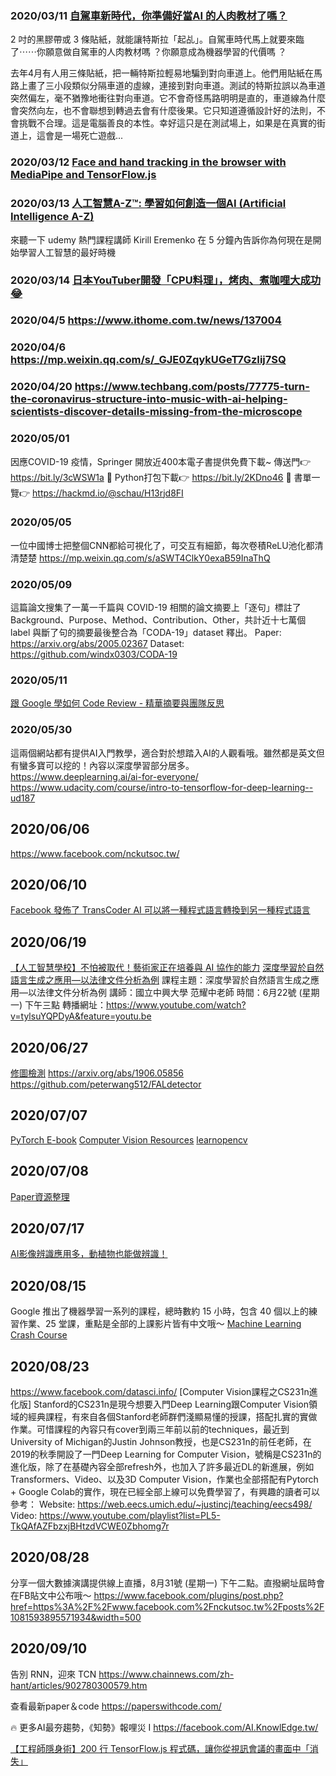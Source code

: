 

### 2020/03/11 [自駕車新時代，你準備好當AI 的人肉教材了嗎？ ](https://vocus.cc/bass/5e60864efd89780001879143)

2 吋的黑膠帶或 3 條貼紙，就能讓特斯拉「起乩」。自駕車時代馬上就要來臨了⋯⋯你願意做自駕車的人肉教材嗎 ？你願意成為機器學習的代價嗎 ？

去年4月有人用三條貼紙，把一輛特斯拉輕易地騙到對向車道上。他們用貼紙在馬路上畫了三小段類似分隔車道的虛線，連接到對向車道。測試的特斯拉誤以為車道突然偏左，毫不猶豫地衝往對向車道。它不會奇怪馬路明明是直的，車道線為什麼會突然向左，也不會聯想到轉過去會有什麼後果。它只知道遵循設計好的法則，不會挑戰不合理。這是電腦善良的本性。幸好這只是在測試場上，如果是在真實的街道上，這會是一場死亡遊戲...


### 2020/03/12  [Face and hand tracking in the browser with MediaPipe and TensorFlow.js](https://blog.tensorflow.org/2020/03/face-and-hand-tracking-in-browser-with-mediapipe-and-tensorflowjs.html)

### 2020/03/13 [人工智慧A-Z™: 學習如何創造一個AI (Artificial Intelligence A-Z)](https://www.facebook.com/softdevtools/videos/559267388129631/)
來聽一下 udemy 熱門課程講師 Kirill Eremenko 在 5 分鐘內告訴你為何現在是開始學習人工智慧的最好時機

### 2020/03/14 [日本YouTuber開發「CPU料理」，烤肉、煮咖哩大成功😂](https://www.4gamers.com.tw/news/detail/42339/japan-youtuber-cooked-curry-and-bbq-on-amd-cpu)

### 2020/04/5 https://www.ithome.com.tw/news/137004
### 2020/04/6 https://mp.weixin.qq.com/s/_GJE0ZqykUGeT7GzIij7SQ
### 2020/04/20 https://www.techbang.com/posts/77775-turn-the-coronavirus-structure-into-music-with-ai-helping-scientists-discover-details-missing-from-the-microscope   
### 2020/05/01
因應COVID-19 疫情，Springer 開放近400本電子書提供免費下載~
傳送門👉 https://bit.ly/3cWSW1a
📄 Python打包下載👉 https://bit.ly/2KDno46
📄 書單一覽👉 https://hackmd.io/@schau/H13rjd8FI

### 2020/05/05
一位中國博士把整個CNN都給可視化了，可交互有細節，每次卷積ReLU池化都清清楚楚
https://mp.weixin.qq.com/s/aSWT4ClkY0exaB59InaThQ

### 2020/05/09
這篇論文搜集了一萬一千篇與 COVID-19 相關的論文摘要上「逐句」標註了Background、Purpose、Method、Contribution、Other，共計近十七萬個 label 與斷了句的摘要最後整合為「CODA-19」dataset 釋出。
Paper: https://arxiv.org/abs/2005.02367
Dataset: https://github.com/windx0303/CODA-19

### 2020/05/11
[跟 Google 學如何 Code Review - 精華摘要與團隊反思](https://www.notion.so/Google-Code-Review-a275c5f3e017467a9b667e21c9521e39)

### 2020/05/30
這兩個網站都有提供AI入門教學，適合對於想踏入AI的人觀看哦。雖然都是英文但有蠻多寶可以挖的！內容以深度學習部分居多。
https://www.deeplearning.ai/ai-for-everyone/
https://www.udacity.com/course/intro-to-tensorflow-for-deep-learning--ud187

## 2020/06/06
https://www.facebook.com/nckutsoc.tw/

## 2020/06/10
[Facebook 發佈了 TransCoder AI 可以將一種程式語言轉換到另一種程式語言](https://venturebeat.com/2020/06/08/facebooks-transcoder-ai-converts-code-from-one-programming-language-into-another/) 

## 2020/06/19
[【人工智慧學校】不怕被取代！藝術家正在培養與 AI 協作的能力](https://www.inside.com.tw/article/20118-AI-can-help)
[深度學習於自然語言生成之應用—以法律文件分析為例]()
課程主題：深度學習於自然語言生成之應用—以法律文件分析為例
講師：國立中興大學 范耀中老師
時間：6月22號 (星期一) 下午三點
轉播網址：https://www.youtube.com/watch?v=tylsuYQPDyA&feature=youtu.be

## 2020/06/27
[修圖檢測](https://buzzorange.com/techorange/2019/06/20/ai-reverse-photoshop/)
https://arxiv.org/abs/1906.05856
https://github.com/peterwang512/FALdetector

## 2020/07/07
[PyTorch E-book](https://pytorch.org/assets/deep-learning/Deep-Learning-with-PyTorch.pdf)
[Computer Vision Resources](https://www.learnopencv.com/wp-content/uploads/2020/05/Computer-Vision-Resources.pdf?ck_subscriber_id=913469251)
[learnopencv](https://github.com/spmallick/learnopencv)

## 2020/07/08
[Paper資源整理](https://www.ycc.idv.tw/latest_ai_info.html)

## 2020/07/17
[AI影像辨識應用多，動植物也能做辨識！](https://makerpro.cc/2020/07/use-ai-for-animals-and-plants-identification/)

## 2020/08/15
Google 推出了機器學習一系列的課程，總時數約 15 小時，包含 40 個以上的練習作業、25 堂課，重點是全部的上課影片皆有中文哦～
[Machine Learning Crash Course](https://developers.google.com/machine-learning/crash-course)

## 2020/08/23
https://www.facebook.com/datasci.info/
[Computer Vision課程之CS231n進化版]
Stanford的CS231n是現今想要入門Deep Learning跟Computer Vision領域的經典課程，有來自各個Stanford老師群們淺顯易懂的授課，搭配扎實的實做作業。可惜課程的內容只有cover到兩三年前以前的techniques，最近到University of Michigan的Justin Johnson教授，也是CS231n的前任老師，在2019的秋季開設了一門Deep Learning for Computer Vision，號稱是CS231n的進化版，除了在基礎內容全部refresh外，也加入了許多最近DL的新進展，例如Transformers、Video、以及3D Computer Vision，作業也全部搭配有Pytorch + Google Colab的實作，現在已經全部上線可以免費學習了，有興趣的讀者可以參考：
Website: https://web.eecs.umich.edu/~justincj/teaching/eecs498/
Video: https://www.youtube.com/playlist?list=PL5-TkQAfAZFbzxjBHtzdVCWE0Zbhomg7r 
  
## 2020/08/28
分享一個大數據演講提供線上直播，8月31號 (星期一) 下午二點。直撥網址屆時會在FB貼文中公布哦～
https://www.facebook.com/plugins/post.php?href=https%3A%2F%2Fwww.facebook.com%2Fnckutsoc.tw%2Fposts%2F1081593895571934&width=500

## 2020/09/10
告別 RNN，迎來 TCN https://www.chainnews.com/zh-hant/articles/902780300579.htm

查看最新paper＆code https://paperswithcode.com/ 

🔥 更多AI最夯趨勢，《知勢》報哩災 I https://facebook.com/AI.KnowlEdge.tw/


[【工程師隱身術】200 行 TensorFlow.js 程式碼，讓你從視訊會議的畫面中「消失」](https://buzzorange.com/techorange/2020/03/10/tensorflow-js-invisible/?fbclid=IwAR38wC4ph7u0Yfj8f91nHCJPaZj6pIzQUHT0ywB8YsbMVFfa93NDlKF8qz0)
 